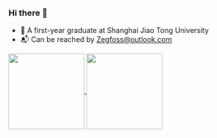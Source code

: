### Hi there 👋

- 🏫 A first-year graduate at Shanghai Jiao Tong University
- 📬 Can be reached by Zegfoss@outlook.com

<a href="https://github.com/Dofgal">
  <img align="center" src="https://github-dofgal-stats.vercel.app/api/?username=Dofgal&include_all_commits=true&show_icons=true&theme=tokyonight&hide=prs,contribs" height="150px"/>
</a>
<a href="https://github.com/Dofgal">
  <img align="center" src="https://github-dofgal-stats.vercel.app/api/top-langs/?username=Dofgal&langs_count=6&layout=compact&theme=tokyonight&hide=html,qmake,purebasic" height="150px"/>
</a>

<!--
**Dofgal/Dofgal** is a ✨ _special_ ✨ repository because its `README.md` (this file) appears on your GitHub profile.

Here are some ideas to get you started:

- 🔭 I’m currently working on ...
- 🌱 I’m currently learning ...
- 👯 I’m looking to collaborate on ...
- 🤔 I’m looking for help with ...
- 💬 Ask me about ...
- 📫 How to reach me: ...
- 😄 Pronouns: ...
- ⚡ Fun fact: ...

-->
